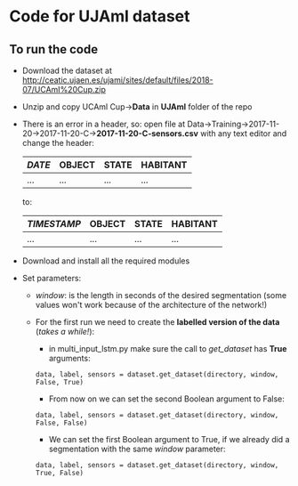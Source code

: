 # Code for UJAml dataset

## To run the code

- Download the dataset at http://ceatic.ujaen.es/ujami/sites/default/files/2018-07/UCAmI%20Cup.zip

- Unzip and copy UCAml Cup&rarr;**Data** in **UJAml** folder of the repo

- There is an error in a header, so: open file at Data&rarr;Training&rarr;2017-11-20&rarr;2017-11-20-C&rarr;**2017-11-20-C-sensors.csv** with any text editor and change the header:

	 *DATE* | OBJECT | STATE | HABITANT          
	--- | --- | --- | ---                                            
	... | ... | ... | ...                         

	to:

	*TIMESTAMP* | OBJECT | STATE | HABITANT          
	--- | --- | --- | ---                                            
	... | ... | ... | ...           


- Download and install all the required modules

- Set parameters:

 	- *window*: is the length in seconds of the desired segmentation (some values won't work because of the architecture of the network!)

	- For the first run we need to create the **labelled version of the data** (*takes a while!*):
		- in multi_input_lstm.py make sure the call to *get_dataset* has **True** arguments:
		
		`data, label, sensors = dataset.get_dataset(directory, window, False, True)`

        - From now on we can set the second Boolean argument to False:
	
		`data, label, sensors = dataset.get_dataset(directory, window, False, False)`
		
		- We can set the first Boolean argument to True, if we already did a segmentation with the same *window* parameter:
	
		`data, label, sensors = dataset.get_dataset(directory, window, True, False)`

